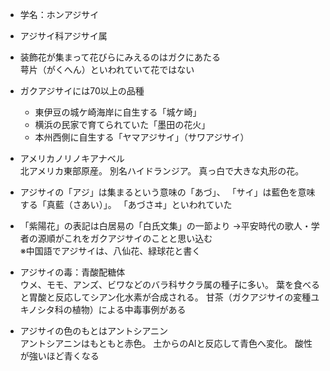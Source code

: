 - 学名：ホンアジサイ  

- アジサイ科アジサイ属

- 装飾花が集まって花びらにみえるのはガクにあたる  
萼片（がくへん）といわれていて花ではない

- ガクアジサイには70以上の品種  
    - 東伊豆の城ケ崎海岸に自生する「城ケ崎」
    - 横浜の民家で育てられていた「墨田の花火」
    - 本州西側に自生する「ヤマアジサイ」（サワアジサイ）

- アメリカノリノキアナベル  
北アメリカ東部原産。
別名ハイドランジア。
真っ白で大きな丸形の花。

- アジサイの「アジ」は集まるという意味の「あづ」、
「サイ」は藍色を意味する「真藍（さあい）」。
「あづさヰ」といわれていた

- 「紫陽花」の表記は白居易の「白氏文集」の一節より
→平安時代の歌人・学者の源順がこれをガクアジサイのことと思い込む  
※中国語でアジサイは、八仙花、緑球花と書く

- アジサイの毒：青酸配糖体  
ウメ、モモ、アンズ、ビワなどのバラ科サクラ属の種子に多い。
葉を食べると胃酸と反応してシアン化水素が合成される。
甘茶（ガクアジサイの変種ユキノシタ科の植物）による中毒事例がある

- アジサイの色のもとはアントシアニン  
アントシアニンはもともと赤色。
土からのAlと反応して青色へ変化。
酸性が強いほど青くなる